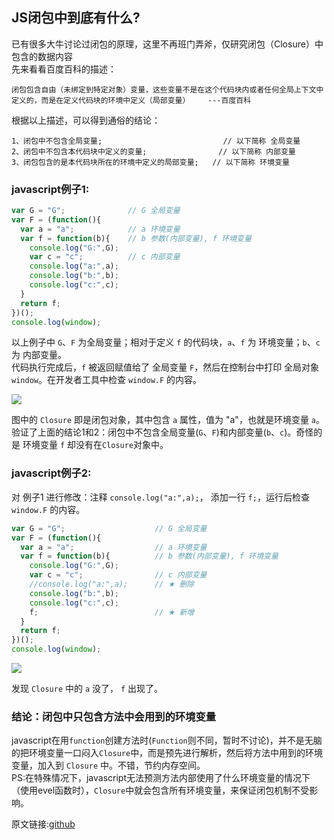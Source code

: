 ## JS闭包中到底有什么?   
已有很多大牛讨论过闭包的原理，这里不再班门弄斧，仅研究闭包（Closure）中包含的数据内容      
先来看看百度百科的描述：    
```
闭包包含自由（未绑定到特定对象）变量，这些变量不是在这个代码块内或者任何全局上下文中定义的，而是在定义代码块的环境中定义（局部变量）    ---百度百科
```    
根据以上描述，可以得到通俗的结论：
```
1、闭包中不包含全局变量;                           // 以下简称 全局变量
2、闭包中不包含本代码块中定义的变量;                // 以下简称 内部变量
3、闭包包含的是本代码块所在的环境中定义的局部变量;   // 以下简称 环境变量
```
### javascript例子1:   
```javascript
var G = "G";              // G 全局变量
var F = (function(){
  var a = "a";            // a 环境变量
  var f = function(b){    // b 参数(内部变量), f 环境变量
    console.log("G:",G);
    var c = "c";          // c 内部变量
    console.log("a:",a);
    console.log("b:",b);
    console.log("c:",c);
  }
  return f;
})();
console.log(window);
```
以上例子中 `G`、`F` 为全局变量；相对于定义 `f` 的代码块，`a`、`f` 为 环境变量；`b`、`c` 为 内部变量。   
代码执行完成后，`f` 被返回赋值给了 全局变量 `F`，然后在控制台中打印 全局对象 `window`。在开发者工具中检查 `window.F` 的内容。 

<img src="https://github.com/KawayAlpaka/lession/blob/master/js/Closure/img/example1-1.png?raw=true" >

图中的 `Closure` 即是闭包对象，其中包含 `a` 属性，值为 "a"，也就是环境变量 `a`。    
验证了上面的结论1和2：闭包中不包含全局变量(`G`、`F`)和内部变量(`b`、`c`)。奇怪的是 环境变量 `f` 却没有在`Closure`对象中。

### javascript例子2:   

对 例子1 进行修改：注释 `console.log("a:",a);`， 添加一行  `f;`，运行后检查 `window.F` 的内容。  

```javascript 
var G = "G";                    // G 全局变量
var F = (function(){
  var a = "a";                  // a 环境变量
  var f = function(b){          // b 参数(内部变量), f 环境变量
    console.log("G:",G);
    var c = "c";                // c 内部变量
    //console.log("a:",a);      // ★ 删除
    console.log("b:",b);
    console.log("c:",c);
    f;                          // ★ 新增
  }
  return f;
})();
console.log(window);
```

<img src="https://github.com/KawayAlpaka/lession/blob/master/js/Closure/img/example1-2.png?raw=true" >    

发现 `Closure` 中的 `a` 没了， `f` 出现了。   
### 结论：闭包中只包含方法中会用到的环境变量    
javascript在用`function`创建方法时(`Function`则不同，暂时不讨论)，并不是无脑的把环境变量一口闷入`Closure`中，而是预先进行解析，然后将方法中用到的环境变量，加入到 `Closure` 中。不错，节约内存空间。    
PS:在特殊情况下，javascript无法预测方法内部使用了什么环境变量的情况下（使用evel函数时），`Closure`中就会包含所有环境变量，来保证闭包机制不受影响。


原文链接:<a href="https://github.com/KawayAlpaka/lession/tree/master/js/Closure" target="_blank">github</a>
